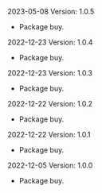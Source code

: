 2023-05-08 Version: 1.0.5
- Package buy.

2022-12-23 Version: 1.0.4
- Package buy.

2022-12-23 Version: 1.0.3
- Package buy.

2022-12-22 Version: 1.0.2
- Package buy.

2022-12-22 Version: 1.0.1
- Package buy.

2022-12-05 Version: 1.0.0
- Package buy.

